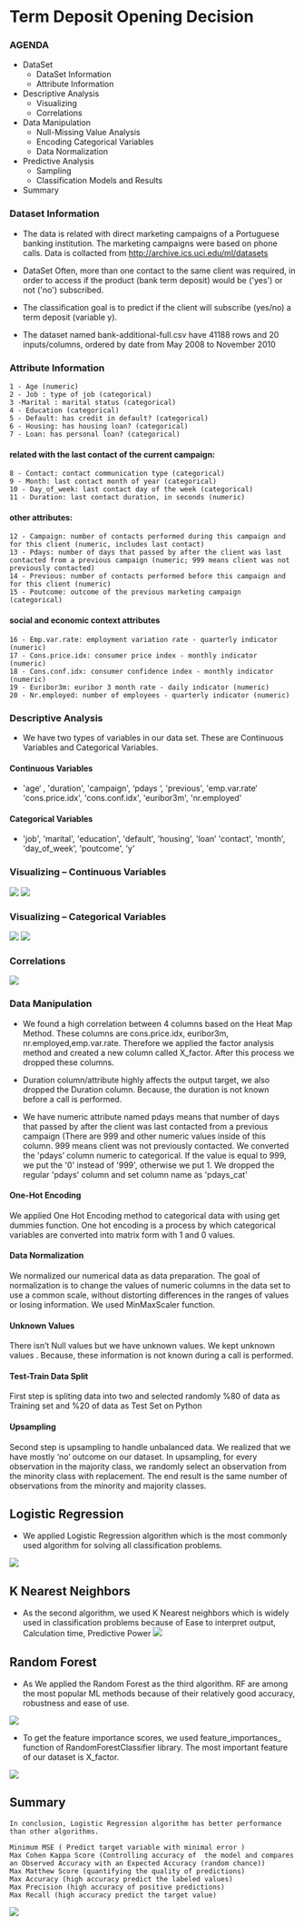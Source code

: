  # Term Deposit Opening Decision
 ### AGENDA
- DataSet 
    - DataSet Information
    - Attribute Information
- Descriptive Analysis
    - Visualizing
    - Correlations
- Data Manipulation
    - Null-Missing Value Analysis
    - Encoding Categorical Variables
    - Data Normalization
- Predictive Analysis
    - Sampling
    - Classification Models and Results
- Summary
### Dataset Information

- The data is related with direct marketing campaigns of a Portuguese banking institution. The marketing campaigns were based on phone calls. Data is collacted from http://archive.ics.uci.edu/ml/datasets

- DataSet Often, more than one contact to the same client was required, in order to access if the product (bank term deposit) would be ('yes') or not ('no') subscribed.

- The classification goal is to predict if the client will subscribe (yes/no) a term deposit (variable y).

- The dataset named bank-additional-full.csv have 41188 rows and 20 inputs/columns, ordered by date from May 2008 to November 2010
### Attribute Information

    1 - Age (numeric)
    2 - Job : type of job (categorical)
    3 -Marital : marital status (categorical)
    4 - Education (categorical)
    5 - Default: has credit in default? (categorical)
    6 - Housing: has housing loan? (categorical)
    7 - Loan: has personal loan? (categorical)

#### related with the last contact of the current campaign:
    8 - Contact: contact communication type (categorical)
    9 - Month: last contact month of year (categorical)
    10 - Day_of_week: last contact day of the week (categorical)
    11 - Duration: last contact duration, in seconds (numeric)

#### other attributes:
    12 - Campaign: number of contacts performed during this campaign and for this client (numeric, includes last contact)
    13 - Pdays: number of days that passed by after the client was last contacted from a previous campaign (numeric; 999 means client was not previously contacted)
    14 - Previous: number of contacts performed before this campaign and for this client (numeric)
    15 - Poutcome: outcome of the previous marketing campaign (categorical)

#### social and economic context attributes
    16 - Emp.var.rate: employment variation rate - quarterly indicator (numeric)
    17 - Cons.price.idx: consumer price index - monthly indicator (numeric) 
    18 - Cons.conf.idx: consumer confidence index - monthly indicator (numeric) 
    19 - Euribor3m: euribor 3 month rate - daily indicator (numeric)
    20 - Nr.employed: number of employees - quarterly indicator (numeric)
    
### Descriptive Analysis

- We have two types of variables in our data set. These are Continuous Variables and Categorical Variables. 

#### Continuous Variables

- 'age‘ , 'duration', 'campaign', ‘pdays ‘, 'previous', 'emp.var.rate‘
'cons.price.idx', 'cons.conf.idx', 'euribor3m', 'nr.employed'

#### Categorical Variables

- 'job', 'marital', 'education', 'default', 'housing', 'loan’
'contact', 'month', 'day_of_week', 'poutcome', 'y'

### Visualizing – Continuous Variables
![](https://github.com/gogundur/Classification/blob/master/images/continous%20variables%20v1.png)
![](https://github.com/gogundur/Classification/blob/master/images/continous%20variables%20v2.png)

### Visualizing – Categorical Variables
![](https://github.com/gogundur/Classification/blob/master/images/categorical%20variables%20v1.png)
![](https://github.com/gogundur/Classification/blob/master/images/categorical%20variables%20v2.png)

### Correlations
![](https://github.com/gogundur/Classification/blob/master/images/correlations.png)

### Data Manipulation

- We found a high correlation between 4 columns based on the Heat Map  Method. These columns are cons.price.idx, euribor3m, nr.employed,emp.var.rate. Therefore we applied the factor analysis method and created a new column called X_factor. After this process we dropped these columns.

- Duration column/attribute highly affects the output target, we also dropped the Duration column. Because, the duration is not known before a call is performed.
 
- We have numeric attribute named pdays means that number of days that passed by after the client was last contacted from a previous campaign (There are 999 and other numeric values inside of this column. 999 means client was not previously contacted. We converted the 'pdays’ column numeric to categorical. If the value is equal to 999, we put the '0' instead of '999', otherwise we put 1. We dropped the regular 'pdays' column and set column name as 'pdays_cat’

#### One-Hot Encoding

We applied One Hot Encoding method to categorical data with using get dummies function. One hot encoding is a process by which categorical variables are converted into matrix form with 1 and 0 values.

#### Data Normalization

We normalized our numerical data as data preparation. The goal of normalization is to change the values of numeric columns in the data set to use a common scale, without distorting differences in the ranges of values or losing information. We used MinMaxScaler function.

#### Unknown Values

There isn’t Null values but we have unknown values. We kept unknown values . Because, these information is not known during a call is performed.

#### Test-Train Data Split

First step is spliting data into two and selected randomly %80 of data as Training set and %20 of data as Test Set on Python

#### Upsampling

Second step is upsampling to handle unbalanced data. We realized that we have mostly ‘no’ outcome on our dataset.
In upsampling, for every observation in the majority class, we randomly select an observation from the minority class with replacement. The end result is the same number of observations from the minority and majority classes.

## Logistic Regression
- We applied Logistic Regression algorithm which is the most commonly used algorithm for solving all classification problems.

![](https://github.com/gogundur/Classification/blob/master/images/logistic%20regression.png)

## K Nearest Neighbors
- As the second algorithm, we used K Nearest neighbors which is widely used in classification problems because of Ease to interpret output, Calculation time, Predictive Power
![](https://github.com/gogundur/Classification/blob/master/images/knearest%20neighbors.png)

## Random Forest
- As We applied the Random Forest as the third algorithm. RF are among the most popular ML methods because of their relatively good accuracy, robustness and ease of use.

![](https://github.com/gogundur/Classification/blob/master/images/random%20forest.png)

- To get the feature importance scores, we used feature_importances_ function of RandomForestClassifier library. The most important feature of our dataset is X_factor.

![](https://github.com/gogundur/Classification/blob/master/images/random%20forest%20feature.png)

## Summary
    In conclusion, Logistic Regression algorithm has better performance than other algorithms. 

    Minimum MSE ( Predict target variable with minimal error )
    Max Cohen Kappa Score (Controlling accuracy of  the model and compares an Observed Accuracy with an Expected Accuracy (random chance))
    Max Matthew Score (quantifying the quality of predictions)
    Max Accuracy (high accuracy predict the labeled values)
    Max Precision (high accuracy of positive predictions)
    Max Recall (high accuracy predict the target value)
    
![](https://github.com/gogundur/Classification/blob/master/images/summary.png)

